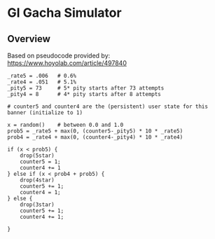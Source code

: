 # GI Gacha Simulator

## Overview

Based on pseudocode provided by: https://www.hoyolab.com/article/497840

```
_rate5 = .006   # 0.6%
_rate4 = .051   # 5.1%
_pity5 = 73     # 5* pity starts after 73 attempts
_pity4 = 8      # 4* pity starts after 8 attempts

# counter5 and counter4 are the (persistent) user state for this banner (initialize to 1)

x = random()    # between 0.0 and 1.0
prob5 = _rate5 + max(0, (counter5-_pity5) * 10 * _rate5)
prob4 = _rate4 + max(0, (counter4-_pity4) * 10 * _rate4)

if (x < prob5) {
	drop(5star)
	counter5 = 1;
	counter4 += 1
} else if (x < prob4 + prob5) {
	drop(4star)
	counter5 += 1;
	counter4 = 1;
} else {
	drop(3star)
	counter5 += 1;
	counter4 += 1;

}
```
